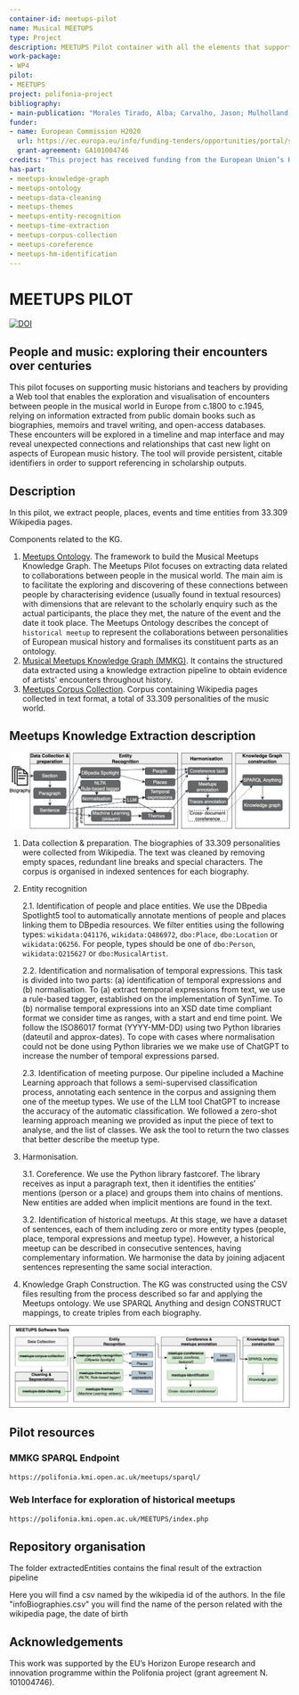 ```yaml
---
container-id: meetups-pilot
name: Musical MEETUPS
type: Project
description: MEETUPS Pilot container with all the elements that support the knowledge extraction of historical meetups
work-package: 
- WP4
pilot:
- MEETUPS
project: polifonia-project
bibliography:
- main-publication: "Morales Tirado, Alba; Carvalho, Jason; Mulholland, Paul and Daga, Enrico (2023). Musical Meetups: a Knowledge Graph approach for Historical Social Network Analysis. In: Proceedings of the ESWC 2023 Workshops and Tutorials, Semantic Methods for Events and Stories (SEMMES)."
funder:
- name: European Commission H2020
  url: https://ec.europa.eu/info/funding-tenders/opportunities/portal/screen/programmes/h2020
  grant-agreement: GA101004746
credits: "This project has received funding from the European Union’s Horizon 2020 research and innovation programme under grant agreement GA101004746. The communication reflects only the author’s view and the Research Executive Agency is not responsible for any use that may be made of the information it contains."
has-part:
- meetups-knowledge-graph
- meetups-ontology
- meetups-data-cleaning
- meetups-themes
- meetups-entity-recognition
- meetups-time-extraction
- meetups-corpus-collection
- meetups-coreference
- meetups-hm-identification
---
```


# MEETUPS PILOT

[![DOI](https://zenodo.org/badge/436452967.svg)](https://zenodo.org/badge/latestdoi/436452967)

## People and music: exploring their encounters over centuries

This pilot focuses on supporting music historians and teachers by providing a Web tool that enables the exploration and visualisation of encounters between people in the musical world in Europe from c.1800 to c.1945, relying on information extracted from public domain books such as biographies, memoirs and travel writing, and open-access databases. These encounters will be explored in a timeline and map interface and may reveal unexpected connections and relationships that cast new light on aspects of European music history. The tool will provide persistent, citable identifiers in order to support referencing in scholarship outputs.

## Description

In this pilot, we extract people, places, events and time entities from 33.309 Wikipedia pages.

Components related to the KG.
1. [Meetups Ontology](https://github.com/polifonia-project/meetups-ontology). The framework to build the Musical Meetups Knowledge Graph. The Meetups Pilot focuses on extracting data related to collaborations between people in the musical world. The main aim is to facilitate the exploring and discovering of these connections between people by characterising evidence (usually found in textual resources) with dimensions that are relevant to the scholarly enquiry such as the actual participants, the place they met, the nature of the event and the date it took place.
The Meetups Ontology describes the concept of `historical meetup` to represent the collaborations between personalities of European musical history and formalises its constituent parts as an ontology.  
2. [Musical Meetups Knowledge Graph (MMKG)](https://github.com/polifonia-project/meetups-knowledge-graph). It contains the structured data extracted using a knowledge extraction pipeline to obtain evidence of artists' encounters throughout history. 
3. [Meetups Corpus Collection](https://github.com/polifonia-project/meetups_corpus_collection). Corpus containing Wikipedia pages collected in text format, a total of 33.309 personalities of the music world.

## Meetups Knowledge Extraction description

![KG extraction pipeline](https://github.com/polifonia-project/meetups-knowledge-graph/blob/17bbb79cf1ee3f7c04ab9a60a339b350cf6fe1b7/diagrams/meetups-pipeline.png "KG extraction pipeline")

1. Data collection & preparation. The biographies of 33.309 personalities were collected from Wikipedia. The text was cleaned by removing empty spaces, redundant line breaks and special characters. The corpus is organised in indexed sentences for each biography.

2. Entity recognition

   2.1. Identification of people and place entities. We use the DBpedia Spotlight5 tool to automatically annotate mentions of people and places linking them to DBpedia resources. We filter entities using the following types: `wikidata:Q41176`, `wikidata:Q486972`, `dbo:Place`, `dbo:Location` or `wikidata:Q6256`. For people, types should be one of `dbo:Person`, `wikidata:Q215627` or `dbo:MusicalArtist`.

   2.2. Identification and normalisation of temporal expressions. This task is divided into two parts: (a) identification of temporal expressions and (b) normalisation. To (a) extract temporal expressions from text, we use a rule-based tagger, established on the implementation of SynTime. To (b) normalise temporal expressions into an XSD date time compliant format we consider time as ranges, with a start and end time point. We follow the ISO86017 format (YYYY-MM-DD) using two Python libraries (dateutil and approx-dates). To cope with cases where normalisation could not be done using Python libraries we we make use of ChatGPT to increase the number of temporal expressions parsed.

   2.3. Identification of meeting purpose. Our pipeline included a Machine Learning approach that follows a semi-supervised classification process, annotating each sentence in the corpus and assigning them one of the meetup types. We use of the LLM tool ChatGPT
to increase the accuracy of the automatic classification. We followed a zero-shot learning approach meaning we provided as input the piece of text to analyse, and the list of classes. We ask the tool to return the two classes that better describe the meetup type. 

3. Harmonisation.

   3.1. Coreference. We use the Python library fastcoref. The library receives as input a paragraph text, then it identifies the entities’ mentions (person or a place) and groups them into chains of mentions. New entities are added when implicit mentions are found in the text.

   3.2. Identification of historical meetups. At this stage, we have a dataset of sentences, each of them including zero or more entity types (people, place, temporal expressions and meetup type). However, a historical meetup can be described in consecutive sentences, having complementary information. We harmonise the data by joining adjacent sentences representing the same social interaction.

4. Knowledge Graph Construction. The KG was constructed using the CSV files resulting from the process described so far and applying the Meetups ontology. We use SPARQL Anything and design CONSTRUCT mappings, to create triples from each biography.

![MEETUPS software-tools](https://github.com/polifonia-project/meetups-knowledge-graph/blob/b993d1650df723723801673d0fa220de0d962b22/diagrams/meetups-software_tools.png)

## Pilot resources

### MMKG SPARQL Endpoint
```
https://polifonia.kmi.open.ac.uk/meetups/sparql/
```
### Web Interface for exploration of historical meetups
```
https://polifonia.kmi.open.ac.uk/MEETUPS/index.php
```

## Repository organisation

The folder extractedEntities contains the final result of the extraction pipeline

Here you will find a csv named by the wikipedia id of the authors. In the file "infoBiographies.csv" you will find the name of the person related with the wikipedia page, the date of birth


## Acknowledgements

This work was supported by the EU’s Horizon Europe research and innovation programme within the Polifonia project (grant agreement N. 101004746).
